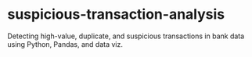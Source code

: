 # suspicious-transaction-analysis
Detecting high-value, duplicate, and suspicious transactions in bank data using Python, Pandas, and data viz.
